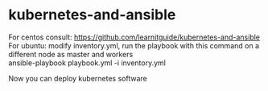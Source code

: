 # kubernetes-and-ansible
 For centos consult: https://github.com/learnitguide/kubernetes-and-ansible<br/>
 For ubuntu: modify inventory.yml, run the playbook with this command on a different node as master and workers <br/>
 ansible-playbook playbook.yml -i inventory.yml<br/>

 Now you can deploy kubernetes software
